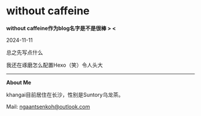 # without caffeine

**without caffeine作为blog名字是不是很棒 > <**


2024-11-11

总之先写点什么

我还在琢磨怎么配置Hexo（笑）令人头大

***

**About Me**

khangai目前居住在长沙，性别是Suntory乌龙茶。

Mail: ngaantsenkoh@outlook.com
